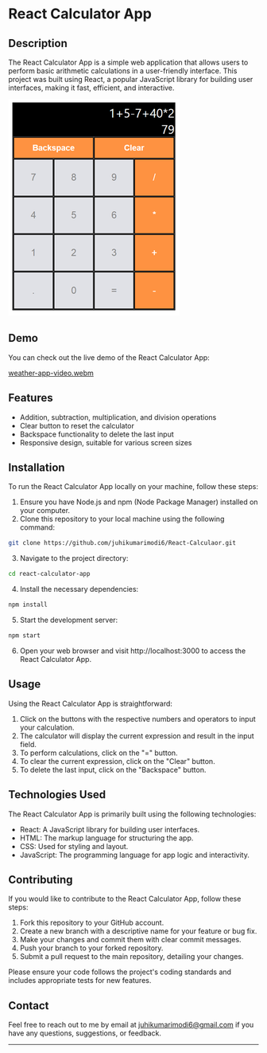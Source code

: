 # React Calculator App

## Description

The React Calculator App is a simple web application that allows users to perform basic arithmetic calculations in a user-friendly interface. This project was built using React, a popular JavaScript library for building user interfaces, making it fast, efficient, and interactive.


![React Calculator App](Calculator-screenshot1.PNG)

## Demo 

You can check out the live demo of the React Calculator App:

[weather-app-video.webm](https://github.com/juhikumarimodi6/React-Calculaor/assets/71226446/88d1f8cf-bb4a-4cf2-9979-f08ba1e8971f)


## Features

- Addition, subtraction, multiplication, and division operations
- Clear button to reset the calculator
- Backspace functionality to delete the last input
- Responsive design, suitable for various screen sizes


## Installation

To run the React Calculator App locally on your machine, follow these steps:

1. Ensure you have Node.js and npm (Node Package Manager) installed on your computer.
2. Clone this repository to your local machine using the following command:

```bash
git clone https://github.com/juhikumarimodi6/React-Calculaor.git
```

3. Navigate to the project directory:

```bash
cd react-calculator-app
```

4. Install the necessary dependencies:

```bash
npm install
```

5. Start the development server:

```bash
npm start
```

6. Open your web browser and visit http://localhost:3000 to access the React Calculator App.

## Usage

Using the React Calculator App is straightforward:

1. Click on the buttons with the respective numbers and operators to input your calculation.
2. The calculator will display the current expression and result in the input field.
3. To perform calculations, click on the "=" button.
4. To clear the current expression, click on the "Clear" button.
5. To delete the last input, click on the "Backspace" button.

## Technologies Used

The React Calculator App is primarily built using the following technologies:

- React: A JavaScript library for building user interfaces.
- HTML: The markup language for structuring the app.
- CSS: Used for styling and layout.
- JavaScript: The programming language for app logic and interactivity.

## Contributing

If you would like to contribute to the React Calculator App, follow these steps:

1. Fork this repository to your GitHub account.
2. Create a new branch with a descriptive name for your feature or bug fix.
3. Make your changes and commit them with clear commit messages.
4. Push your branch to your forked repository.
5. Submit a pull request to the main repository, detailing your changes.

Please ensure your code follows the project's coding standards and includes appropriate tests for new features.

## Contact

Feel free to reach out to me by email at juhikumarimodi6@gmail.com if you have any questions, suggestions, or feedback.

---




